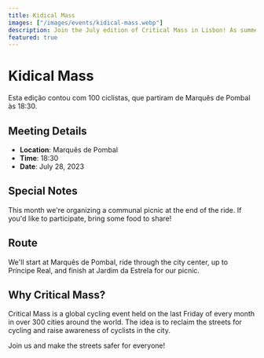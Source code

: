 ```yaml
---
title: Kidical Mass
images: ["/images/events/kidical-mass.webp"]
description: Join the July edition of Critical Mass in Lisbon! As summer heats up, we'll be riding through the city at sunset, ending with a picnic at Jardim da Estrela.
featured: true
---
```

# Kidical Mass

Esta edição contou com 100 ciclistas, que partiram de Marquês de Pombal às 18:30.

## Meeting Details

- **Location**: Marquês de Pombal
- **Time**: 18:30
- **Date**: July 28, 2023

## Special Notes

This month we're organizing a communal picnic at the end of the ride. If you'd like to participate, bring some food to share!

## Route

We'll start at Marquês de Pombal, ride through the city center, up to Príncipe Real, and finish at Jardim da Estrela for our picnic.

## Why Critical Mass?

Critical Mass is a global cycling event held on the last Friday of every month in over 300 cities around the world. The idea is to reclaim the streets for cycling and raise awareness of cyclists in the city.

Join us and make the streets safer for everyone!
